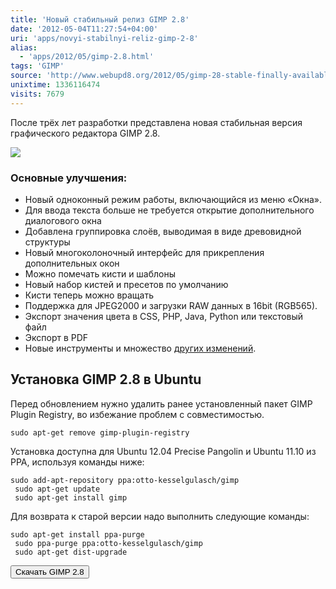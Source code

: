 ```yaml
---
title: 'Новый стабильный релиз GIMP 2.8'
date: '2012-05-04T11:27:54+04:00'
uri: 'apps/novyi-stabilnyi-reliz-gimp-2-8'
alias: 
  - 'apps/2012/05/gimp-2.8.html'
tags: 'GIMP'
source: 'http://www.webupd8.org/2012/05/gimp-28-stable-finally-available-for.html'
unixtime: 1336116474
visits: 7679
---
```

После трёх лет разработки представлена новая стабильная версия графического редактора GIMP 2.8.

[![](img/2012/05/04/11-00/gimp-2-8-7141256683-o.jpg)](img/2012/05/04/11-00/gimp-2-8-7141256683-o.jpg)

### Основные улучшения:

*   Новый одноконный режим работы, включающийся из меню «Окна».
*   Для ввода текста больше не требуется открытие дополнительного диалогового окна
*   Добавлена группировка слоёв, выводимая в виде древовидной структуры
*   Новый многоколоночный интерфейс для прикрепления дополнительных окон
*   Можно помечать кисти и шаблоны
*   Новый набор кистей и пресетов по умолчанию
*   Кисти теперь можно вращать
*   Поддержка для JPEG2000 и загрузки RAW данных в 16bit (RGB565).
*   Экспорт значения цвета в CSS, PHP, Java, Python или текстовый файл
*   Экспорт в PDF
*   Новые инструменты и множество [других изменений](http://www.gimp.org/release-notes/gimp-2.8.html).

## Установка GIMP 2.8 в Ubuntu

Перед обновлением нужно удалить ранее установленный пакет GIMP Plugin Registry, во избежание проблем с совместимостью.

```
sudo apt-get remove gimp-plugin-registry 
```

Установка доступна для Ubuntu 12.04 Precise Pangolin и Ubuntu 11.10 из PPA, используя команды ниже:

```
sudo add-apt-repository ppa:otto-kesselgulasch/gimp
 sudo apt-get update
 sudo apt-get install gimp
```

Для возврата к старой версии надо выполнить следующие команды:

```
sudo apt-get install ppa-purge
 sudo ppa-purge ppa:otto-kesselgulasch/gimp
 sudo apt-get dist-upgrade
```

[<button>Скачать GIMP 2.8</button>](http://www.gimp.org/downloads/)
